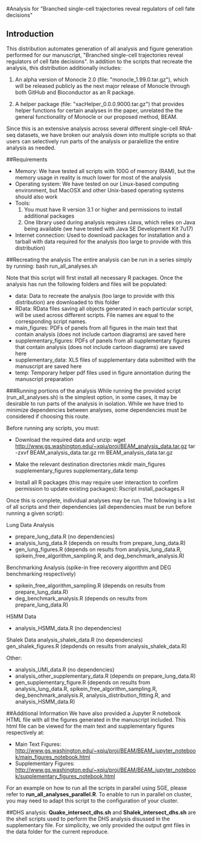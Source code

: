 #Analysis for "Branched single-cell trajectories reveal regulators of cell fate decisions"

## Introduction
This distribution automates generation of all analysis and figure generation performed for our manuscript, "Branched single-cell trajectories reveal regulators of cell fate decisions". In addition to the scripts that recreate the analysis, this distribution additionally includes:

1. An alpha version of Monocle 2.0 (file: "monocle_1.99.0.tar.gz"), which will be released publicly as the next major release of Monocle through both GitHub and Bioconductor as an R package.

2. A helper package (file: "xacHelper_0.0.0.9000.tar.gz") that provides helper functions for certain analyses in the paper, unrelated the the general functionality of Monocle or our proposed method, BEAM.

Since this is an extensive analysis across several different single-cell RNA-seq datasets, we have broken our analysis down into multiple scripts so that users can selectively run parts of the analysis or paralellize the entire analysis as needed.

##Requirements
- Memory: We have tested all scripts with 100G of memory (RAM), but the memory usage in reality is much lower for most of the analysis
- Operating system: We have tested on our Linux-based computing environment, but MacOSX and other Unix-based operating systems should also work
- Tools: 
	1. You must have R version 3.1 or higher and permissions to install additional packages
	2. One library used during analysis requires rJava, which relies on Java being available (we have tested with Java SE Development Kit 7u17)
- Internet connection: Used to download packages for installation and a tarball with data required for the analysis (too large to provide with this distribution)

##Recreating the analysis
The entire analysis can be run in a series simply by running:
bash run_all_analyses.sh

Note that this script will first install all necessary R packages. Once the analysis has run the following folders and files will be populated:
- data: Data to recreate the analysis (too large to provide with this distribution) are downloaded to this folder
- RData: RData files saving all objects generated in each particular script, will be used across different scripts. File names are equal to the corresponding script names.
- main_figures: PDFs of panels from all figures in the main text that contain analysis (does not include cartoon diagrams) are saved here
- supplementary_figures: PDFs of panels from all supplementary figures that contain analysis (does not include cartoon diagrams) are saved here
- supplementary_data: XLS files of supplementary data submitted with the manuscript are saved here
- temp: Temporary helper pdf files used in figure annontation during the manuscript preparation 

###Running portions of the analysis
While running the provided script (run_all_analyses.sh) is the simplest option, in some cases, it may be desirable to run parts of the analysis in isolation. While we have tried to minimize dependencies between analyses, some dependencies must be considered if choosing this route.

Before running any scripts, you must:
- Download the required data and unzip:
wget http://www.gs.washington.edu/~xqiu/proj/BEAM_analysis_data.tar.gz
tar -zxvf BEAM_analysis_data.tar.gz
rm BEAM_analysis_data.tar.gz

- Make the relevant destination directories
mkdir main_figures supplementary_figures supplementary_data temp

- Install all R packages (this may require user interaction to confirm permission to update existing packages):
Rscript install_packages.R


Once this is complete, individual analyses may be run. The following is a list of all scripts and their dependencies (all dependencies must be run before running a given script):

Lung Data Analysis
- prepare_lung_data.R (no dependencies)
- analysis_lung_data.R (depends on results from prepare_lung_data.R)
- gen_lung_figures.R (depends on results from analysis_lung_data.R, spikein_free_algorithm_sampling.R, and deg_benchmark_analysis.R)

Benchmarking Analysis (spike-in free recovery algorithm and DEG benchmarking respectively)
- spikein_free_algorithm_sampling.R (depends on results from prepare_lung_data.R)
- deg_benchmark_analysis.R (depends on results from prepare_lung_data.R)

HSMM Data
- analysis_HSMM_data.R (no dependencies)

Shalek Data
analysis_shalek_data.R (no dependencies)
gen_shalek_figures.R (depdends on results from analysis_shalek_data.R)

Other:
- analysis_UMI_data.R (no dependencies)
- analysis_other_supplementary_data.R (depends on prepare_lung_data.R)  
- gen_supplementary_figure.R (depends on results from analysis_lung_data.R, spikein_free_algorithm_sampling.R, deg_benchmark_analysis.R, analysis_distribution_fitting.R, and analysis_HSMM_data.R)

##Additional Information 
We have also provided a Jupyter R notebook HTML file with all the figures generated in the manuscript included. This html file can be viewed for the main text and supplementary figures respectively at: 
- Main Text Figures: http://www.gs.washington.edu/~xqiu/proj/BEAM/BEAM_jupyter_notebook/main_figures_notebook.html 
- Supplementary Figures: http://www.gs.washington.edu/~xqiu/proj/BEAM/BEAM_jupyter_notebook/supplementary_figures_notebook.html

For an example on how to run all the scripts in parallel using SGE, please refer to **run_all_analyses_parallel.R**. To enable to run in parallel on cluster, you may need to adapt this script to the configuration of your cluster.

##DHS analysis: 
**Quake_intersect_dhs.sh** and **Shalek_intersect_dhs.sh** are the shell scripts used to perform the DHS analysis disussed in the supplementary file. For simplicity, we only provided the output gmt files in the data folder for the current reproduce.  




